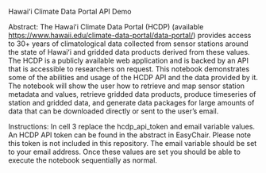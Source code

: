 
Hawaiʻi Climate Data Portal API Demo

Abstract:
The Hawaiʻi Climate Data Portal (HCDP) (available https://www.hawaii.edu/climate-data-portal/data-portal/) provides access to 30+ years of climatological data collected from sensor stations around the state of Hawaiʻi and gridded data products derived from these values. The HCDP is a publicly available web application and is backed by an API that is accessible to researchers on request. This notebook demonstrates some of the abilities and usage of the HCDP API and the data provided by it. The notebook will show the user how to retrieve and map sensor station metadata and values, retrieve gridded data products, produce timeseries of station and gridded data, and generate data packages for large amounts of data that can be downloaded directly or sent to the user’s email.

Instructions:
In cell 3 replace the hcdp_api_token and email variable values. An HCDP API token can be found in the abstract in EasyChair. Please note this token is not included in this repository. The email variable should be set to your email address. Once these values are set you should be able to execute the notebook sequentially as normal.

